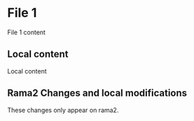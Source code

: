 # File 1
File 1 content

## Local content
Local content

## Rama2 Changes and local modifications
These changes only appear on rama2.